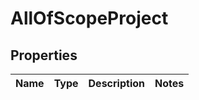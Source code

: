 # AllOfScopeProject

## Properties
Name | Type | Description | Notes
------------ | ------------- | ------------- | -------------
